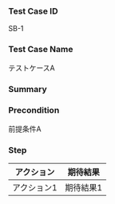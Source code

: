 ### Test Case ID
SB-1

### Test Case Name
テストケースA

### Summary


### Precondition
前提条件A

### Step
|  アクション |  期待結果  |
| ---- | ---- |
|  アクション1  |  期待結果1  |

